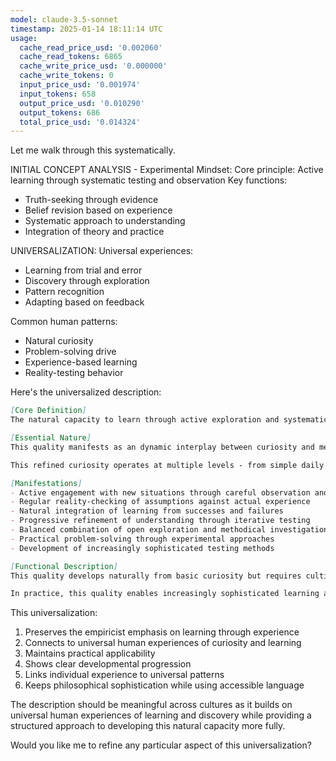 ```yaml
---
model: claude-3.5-sonnet
timestamp: 2025-01-14 18:11:14 UTC
usage:
  cache_read_price_usd: '0.002060'
  cache_read_tokens: 6865
  cache_write_price_usd: '0.000000'
  cache_write_tokens: 0
  input_price_usd: '0.001974'
  input_tokens: 658
  output_price_usd: '0.010290'
  output_tokens: 686
  total_price_usd: '0.014324'
---
```


Let me walk through this systematically.

INITIAL CONCEPT ANALYSIS - Experimental Mindset:
Core principle: Active learning through systematic testing and observation
Key functions: 
- Truth-seeking through evidence
- Belief revision based on experience
- Systematic approach to understanding
- Integration of theory and practice

UNIVERSALIZATION:
Universal experiences:
- Learning from trial and error
- Discovery through exploration
- Pattern recognition
- Adapting based on feedback

Common human patterns:
- Natural curiosity
- Problem-solving drive
- Experience-based learning
- Reality-testing behavior

Here's the universalized description:

```markdown
[Core Definition]
The natural capacity to learn through active exploration and systematic testing of ideas against reality. It combines genuine curiosity with disciplined observation, enabling continuous growth in understanding through direct experience while maintaining openness to revising beliefs based on new evidence.

[Essential Nature]
This quality manifests as an dynamic interplay between curiosity and methodology, where natural human inquisitiveness is channeled through careful observation and intentional testing. It builds upon our innate drive to explore and understand, refining it through systematic approaches that separate reliable knowledge from assumption. 

This refined curiosity operates at multiple levels - from simple daily learning to deep investigation of complex phenomena - always grounding understanding in direct experience rather than pure theory. It transforms ordinary trial-and-error into conscious experimentation, making learning more efficient and reliable.

[Manifestations]
- Active engagement with new situations through careful observation and systematic testing
- Regular reality-checking of assumptions against actual experience
- Natural integration of learning from successes and failures
- Progressive refinement of understanding through iterative testing
- Balanced combination of open exploration and methodical investigation
- Practical problem-solving through experimental approaches
- Development of increasingly sophisticated testing methods

[Functional Description]
This quality develops naturally from basic curiosity but requires cultivation to reach its mature form. It begins with simple trial-and-error learning and gradually evolves into more systematic approaches. The development pathway involves learning to balance openness to new possibilities with rigorous testing, while building capacity for careful observation and pattern recognition. Key growth points include learning to design effective tests, recognizing reliable evidence, and developing comfort with uncertainty during investigation.

In practice, this quality enables increasingly sophisticated learning and problem-solving across all life domains. It manifests in everyday situations as thoughtful testing of new approaches, careful observation of results, and willingness to adjust methods based on feedback. In more complex applications, it enables systematic investigation of challenging questions, development of reliable knowledge, and continuous refinement of understanding through direct engagement with reality.
```

This universalization:
1. Preserves the empiricist emphasis on learning through experience
2. Connects to universal human experiences of curiosity and learning
3. Maintains practical applicability
4. Shows clear developmental progression
5. Links individual experience to universal patterns
6. Keeps philosophical sophistication while using accessible language

The description should be meaningful across cultures as it builds on universal human experiences of learning and discovery while providing a structured approach to developing this natural capacity more fully.

Would you like me to refine any particular aspect of this universalization?